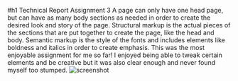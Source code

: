 #h1 Technical Report Assignment 3
A page can only have one head page, but can have as many body sections as needed in order to create the desired look and story of the page.
Structural markup is the actual pieces of the sections that are put together to create the page, like the head and body. Semantic markup is the style of the fonts and includes elements like boldness and italics in order to create emphasis.
This was the most enjoyable assignment for me so far! I enjoyed being able to tweak certain elements and be creative but it was also clear enough and never found myself too stumped.
![screenshot](/images/ScreenShot)
